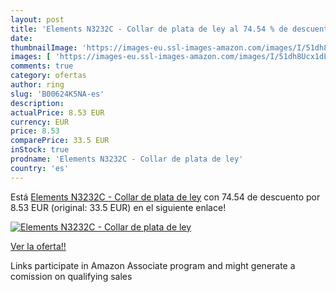 ```yaml
---
layout: post
title: 'Elements N3232C - Collar de plata de ley al 74.54 % de descuento'
date: 
thumbnailImage: 'https://images-eu.ssl-images-amazon.com/images/I/51dh8Ucx1dL._SL200_.jpg'
images: [ 'https://images-eu.ssl-images-amazon.com/images/I/51dh8Ucx1dL._SL200_.jpg' ]
comments: true
category: ofertas
author: ring
slug: 'B00624K5NA-es'
description:
actualPrice: 8.53 EUR
currency: EUR
price: 8.53
comparePrice: 33.5 EUR
inStock: true
prodname: 'Elements N3232C - Collar de plata de ley'
country: 'es'
---
```


Está [Elements N3232C - Collar de plata de ley](https://www.amazon.es/dp/B00624K5NA/?tag=tolees-21) con 74.54 de descuento por 8.53 EUR (original: 33.5 EUR) en el siguiente enlace!

[![Elements N3232C - Collar de plata de ley](https://images-eu.ssl-images-amazon.com/images/I/51dh8Ucx1dL._SL200_.jpg)](https://www.amazon.es/dp/B00624K5NA/?tag=tolees-21)

[Ver la oferta!!](https://www.amazon.es/dp/B00624K5NA/?tag=tolees-21)

Links participate in Amazon Associate program and might generate a comission on qualifying sales


